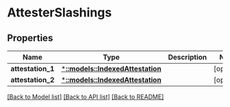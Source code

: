 # AttesterSlashings

## Properties

Name | Type | Description | Notes
------------ | ------------- | ------------- | -------------
**attestation_1** | [***::models::IndexedAttestation**](IndexedAttestation.md) |  | [optional] 
**attestation_2** | [***::models::IndexedAttestation**](IndexedAttestation.md) |  | [optional] 

[[Back to Model list]](../README.md#documentation-for-models) [[Back to API list]](../README.md#documentation-for-api-endpoints) [[Back to README]](../README.md)



